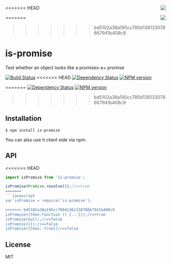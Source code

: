 <<<<<<< HEAD
<a href="https://promisesaplus.com/"><img src="https://promisesaplus.com/assets/logo-small.png" align="right" /></a>

=======
<a href="http://promises-aplus.github.com/promises-spec"><img src="http://promises-aplus.github.com/promises-spec/assets/logo-small.png" align="right" /></a>
>>>>>>> bd5102a38a195cc780d136133078667941b408c9
# is-promise

  Test whether an object looks like a promises-a+ promise

 [![Build Status](https://img.shields.io/travis/then/is-promise/master.svg)](https://travis-ci.org/then/is-promise)
<<<<<<< HEAD
 [![Dependency Status](https://img.shields.io/david/then/is-promise.svg)](https://david-dm.org/then/is-promise)
 [![NPM version](https://img.shields.io/npm/v/is-promise.svg)](https://www.npmjs.org/package/is-promise)



=======
 [![Dependency Status](https://img.shields.io/gemnasium/then/is-promise.svg)](https://gemnasium.com/then/is-promise)
 [![NPM version](https://img.shields.io/npm/v/is-promise.svg)](https://www.npmjs.org/package/is-promise)

>>>>>>> bd5102a38a195cc780d136133078667941b408c9
## Installation

    $ npm install is-promise

You can also use it client side via npm.

## API

<<<<<<< HEAD
```typescript
import isPromise from 'is-promise';

isPromise(Promise.resolve());//=>true
=======
```javascript
var isPromise = require('is-promise');

>>>>>>> bd5102a38a195cc780d136133078667941b408c9
isPromise({then:function () {...}});//=>true
isPromise(null);//=>false
isPromise({});//=>false
isPromise({then: true})//=>false
```

## License

  MIT
